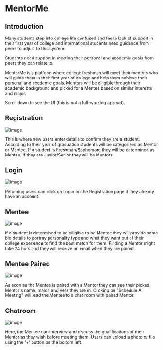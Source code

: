 # MentorMe

## Introduction
Many students step into college life confused and feel a lack of support in their first year of college and international students need guidance from peers to adjust to this system. 

Students need support in meeting their personal and academic goals from peers they can relate to. 

MentorMe is a platform where college freshman will meet their mentors who will guide them in their first year of college and help them achieve their personal and academic goals. 
Mentors will be elligible through their academic background and picked for a Mentee based on similar interests and major. 

Scroll down to see the UI (this is not a full-working app yet).

## Registration 
![image](https://user-images.githubusercontent.com/55061688/92424305-d9a2a900-f138-11ea-8089-751eab17b0bc.png)

This is where new users enter details to confirm they are a student. According to their year of graduation students will be categorized as Mentor or Mentee.
If a student is Freshman/Sophomore they will be determined as Mentee. If they are Junior/Senior they will be Mentors. 

## Login
![image](https://user-images.githubusercontent.com/55061688/92424260-b8da5380-f138-11ea-89a1-aca26aadf11a.png)

Returning users can click on Login on the Registration page if they already have an account. 


## Mentee
![image](https://user-images.githubusercontent.com/55061688/92424373-0951b100-f139-11ea-91fd-efe677560879.png)

If a student is determined to be elligible to be Mentee they will provide some bio details to portray personality type and what they want out of their college experience to find the best match for them.
Finding a Mentor might take 24 hors and they will receive an email when they are paired. 

## Mentee Paired
![image](https://user-images.githubusercontent.com/55061688/92424554-854bf900-f139-11ea-9cf4-74233e6ea680.png)

As soon as the Mentee is paired with a Mentor they can see their picked Mentor's name, major, and year they are in. 
Clicking on "Schedule A Meeting" will lead the Mentee to a chat room with paired Mentor. 

## Chatroom 
![image](https://user-images.githubusercontent.com/55061688/92424894-787bd500-f13a-11ea-8d52-f74b0ae05a5a.png)

Here, the Mentee can interview and discuss the qualifications of their Mentor as they wish before meeting them. 
Users can upload a photo or file using the '+' button on the bottom left. 
